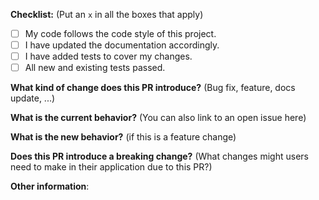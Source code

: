 **Checklist:** (Put an `x` in all the boxes that apply)
- [ ] My code follows the code style of this project.
- [ ] I have updated the documentation accordingly.
- [ ] I have added tests to cover my changes.
- [ ] All new and existing tests passed.

**What kind of change does this PR introduce?** (Bug fix, feature, docs update, ...)



**What is the current behavior?** (You can also link to an open issue here)



**What is the new behavior?** (if this is a feature change)



**Does this PR introduce a breaking change?** (What changes might users need to make in their application due to this PR?)



**Other information**:

